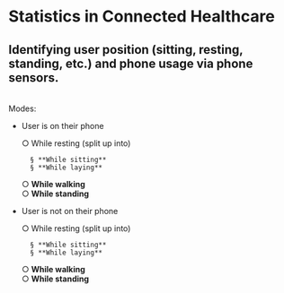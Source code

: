 # Statistics in Connected Healthcare
## Identifying user position (sitting, resting, standing, etc.) and phone usage via phone sensors.
<br />
Modes: <br />

- User is on their phone<br />

    ○ While resting (split up into)

        § **While sitting**
        § **While laying**

    ○ **While walking**<br />
    ○ **While standing**<br />

- User is not on their phone

    ○ While resting (split up into)<br />

        § **While sitting**
        § **While laying**

    ○ **While walking**<br />
    ○ **While standing**<br />
